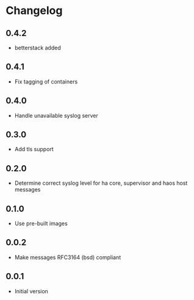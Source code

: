 # Changelog

## 0.4.2

- betterstack added

## 0.4.1

- Fix tagging of containers

## 0.4.0

- Handle unavailable syslog server

## 0.3.0

- Add tls support

## 0.2.0

- Determine correct syslog level for ha core, supervisor and haos host messages

## 0.1.0

- Use pre-built images

## 0.0.2

- Make messages RFC3164 (bsd) compliant

## 0.0.1

- Initial version
